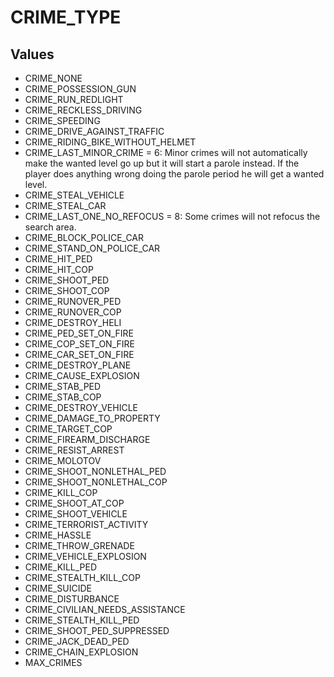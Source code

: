 # CRIME_TYPE

## Values
* CRIME_NONE
* CRIME_POSSESSION_GUN
* CRIME_RUN_REDLIGHT
* CRIME_RECKLESS_DRIVING
* CRIME_SPEEDING
* CRIME_DRIVE_AGAINST_TRAFFIC
* CRIME_RIDING_BIKE_WITHOUT_HELMET
* CRIME_LAST_MINOR_CRIME = 6: Minor crimes will not automatically make the wanted level go up but it will start a parole instead. If the player does anything wrong doing the parole period he will get a wanted level.
* CRIME_STEAL_VEHICLE
* CRIME_STEAL_CAR
* CRIME_LAST_ONE_NO_REFOCUS = 8: Some crimes will not refocus the search area.
* CRIME_BLOCK_POLICE_CAR
* CRIME_STAND_ON_POLICE_CAR
* CRIME_HIT_PED
* CRIME_HIT_COP
* CRIME_SHOOT_PED
* CRIME_SHOOT_COP
* CRIME_RUNOVER_PED
* CRIME_RUNOVER_COP
* CRIME_DESTROY_HELI
* CRIME_PED_SET_ON_FIRE
* CRIME_COP_SET_ON_FIRE
* CRIME_CAR_SET_ON_FIRE
* CRIME_DESTROY_PLANE
* CRIME_CAUSE_EXPLOSION
* CRIME_STAB_PED
* CRIME_STAB_COP
* CRIME_DESTROY_VEHICLE
* CRIME_DAMAGE_TO_PROPERTY
* CRIME_TARGET_COP
* CRIME_FIREARM_DISCHARGE
* CRIME_RESIST_ARREST
* CRIME_MOLOTOV
* CRIME_SHOOT_NONLETHAL_PED
* CRIME_SHOOT_NONLETHAL_COP
* CRIME_KILL_COP
* CRIME_SHOOT_AT_COP
* CRIME_SHOOT_VEHICLE
* CRIME_TERRORIST_ACTIVITY
* CRIME_HASSLE
* CRIME_THROW_GRENADE
* CRIME_VEHICLE_EXPLOSION
* CRIME_KILL_PED
* CRIME_STEALTH_KILL_COP
* CRIME_SUICIDE
* CRIME_DISTURBANCE
* CRIME_CIVILIAN_NEEDS_ASSISTANCE
* CRIME_STEALTH_KILL_PED
* CRIME_SHOOT_PED_SUPPRESSED
* CRIME_JACK_DEAD_PED
* CRIME_CHAIN_EXPLOSION
* MAX_CRIMES